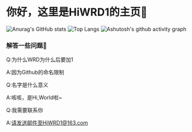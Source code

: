 # 你好，这里是HiWRD1的主页👋

![Anurag's GitHub stats](https://github-readme-stats.vercel.app/api?username=HiWRD1)
![Top Langs](https://github-readme-stats.vercel.app/api/top-langs/?username=HiWRD1)
![Ashutosh's github activity graph](https://github-readme-activity-graph.vercel.app/graph?username=HiWRD1)


### 解答一些问题🤨
Q:为什么WRD为什么后要加1

A:因为Github的命名限制

Q:名字是什么意义

A:咳咳，是Hi,World啦~

Q:我需要联系你

A:请发送邮件至HiWRD1@163.com
